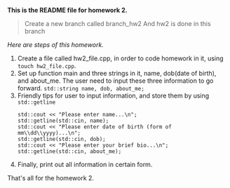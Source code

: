 **This is the README file for homework 2.**

> Create a new branch called branch_hw2
> And hw2 is done in this branch

*Here are steps of this homework.*
1. Create a file called hw2_file.cpp, in order to code homework in it, using `touch hw2_file.cpp`.
2. Set up function main and three strings in it, name, dob(date of birth), and about_me. The user need to input these three information to go forward.
   `std::string name, dob, about_me;`
3. Friendly tips for user to input information, and store them by using  `std::getline`
    ```
    std::cout << "Please enter name...\n";
    std::getline(std::cin, name);
    std::cout << "Please enter date of birth (form of mm\\dd\\yyyy)...\n";
    std::getline(std::cin, dob);
    std::cout << "Please enter your brief bio...\n";
    std::getline(std::cin, about_me);
    ```
4. Finally, print out all information in certain form.

That's all for the homework 2.
